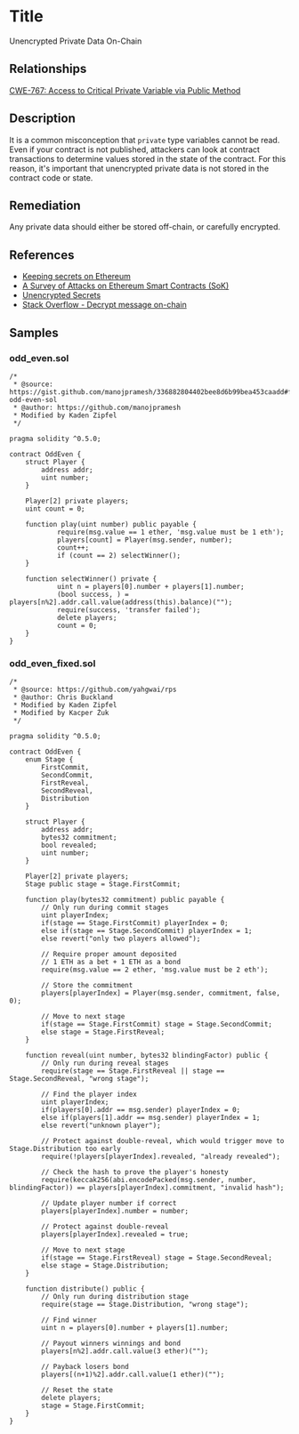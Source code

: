# Title

Unencrypted Private Data On-Chain

## Relationships

[CWE-767: Access to Critical Private Variable via Public Method](https://cwe.mitre.org/data/definitions/767.html)

## Description

It is a common misconception that `private` type variables cannot be read. Even if your contract is not published, attackers can look at contract transactions to determine values stored in the state of the contract. For this reason, it's important that unencrypted private data is not stored in the contract code or state.

## Remediation

Any private data should either be stored off-chain, or carefully encrypted.

## References

- [Keeping secrets on Ethereum](https://medium.com/solidified/keeping-secrets-on-ethereum-5b556c3bb1ee)
- [A Survey of Attacks on Ethereum Smart Contracts (SoK)](https://www.semanticscholar.org/paper/A-Survey-of-Attacks-on-Ethereum-Smart-Contracts-Atzei-Bartoletti/aec843c0f38aff6c7901391a75ec10114a3d60f8)
- [Unencrypted Secrets](https://github.com/KadenZipfel/smart-contract-attack-vectors/blob/master/vulnerabilities/unencrypted-secrets.md)
- [Stack Overflow - Decrypt message on-chain](https://ethereum.stackexchange.com/questions/69825/decrypt-message-on-chain)

## Samples

### odd_even.sol

```solidity
/*
 * @source: https://gist.github.com/manojpramesh/336882804402bee8d6b99bea453caadd#file-odd-even-sol
 * @author: https://github.com/manojpramesh
 * Modified by Kaden Zipfel
 */

pragma solidity ^0.5.0;

contract OddEven {
    struct Player {
        address addr;
        uint number;
    }

    Player[2] private players;
    uint count = 0;

    function play(uint number) public payable {
            require(msg.value == 1 ether, 'msg.value must be 1 eth');
            players[count] = Player(msg.sender, number);
            count++;
            if (count == 2) selectWinner();
    }

    function selectWinner() private {
            uint n = players[0].number + players[1].number;
            (bool success, ) = players[n%2].addr.call.value(address(this).balance)("");
            require(success, 'transfer failed');
            delete players;
            count = 0;
    }
}
```

### odd_even_fixed.sol

```solidity
/*
 * @source: https://github.com/yahgwai/rps
 * @author: Chris Buckland
 * Modified by Kaden Zipfel
 * Modified by Kacper Żuk
 */

pragma solidity ^0.5.0;

contract OddEven {
    enum Stage {
        FirstCommit,
        SecondCommit,
        FirstReveal,
        SecondReveal,
        Distribution
    }

    struct Player {
        address addr;
        bytes32 commitment;
        bool revealed;
        uint number;
    }

    Player[2] private players;
    Stage public stage = Stage.FirstCommit;

    function play(bytes32 commitment) public payable {
        // Only run during commit stages
        uint playerIndex;
        if(stage == Stage.FirstCommit) playerIndex = 0;
        else if(stage == Stage.SecondCommit) playerIndex = 1;
        else revert("only two players allowed");

        // Require proper amount deposited
        // 1 ETH as a bet + 1 ETH as a bond
        require(msg.value == 2 ether, 'msg.value must be 2 eth');

        // Store the commitment
        players[playerIndex] = Player(msg.sender, commitment, false, 0);

        // Move to next stage
        if(stage == Stage.FirstCommit) stage = Stage.SecondCommit;
        else stage = Stage.FirstReveal;
    }

    function reveal(uint number, bytes32 blindingFactor) public {
        // Only run during reveal stages
        require(stage == Stage.FirstReveal || stage == Stage.SecondReveal, "wrong stage");

        // Find the player index
        uint playerIndex;
        if(players[0].addr == msg.sender) playerIndex = 0;
        else if(players[1].addr == msg.sender) playerIndex = 1;
        else revert("unknown player");

        // Protect against double-reveal, which would trigger move to Stage.Distribution too early
        require(!players[playerIndex].revealed, "already revealed");

        // Check the hash to prove the player's honesty
        require(keccak256(abi.encodePacked(msg.sender, number, blindingFactor)) == players[playerIndex].commitment, "invalid hash");

        // Update player number if correct
        players[playerIndex].number = number;

        // Protect against double-reveal
        players[playerIndex].revealed = true;

        // Move to next stage
        if(stage == Stage.FirstReveal) stage = Stage.SecondReveal;
        else stage = Stage.Distribution;
    }

    function distribute() public {
        // Only run during distribution stage
        require(stage == Stage.Distribution, "wrong stage");

        // Find winner
        uint n = players[0].number + players[1].number;

        // Payout winners winnings and bond
        players[n%2].addr.call.value(3 ether)("");

        // Payback losers bond
        players[(n+1)%2].addr.call.value(1 ether)("");

        // Reset the state
        delete players;
        stage = Stage.FirstCommit;
    }
}

```

